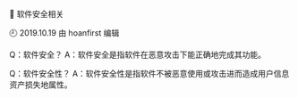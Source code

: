 🐾 软件安全相关

🕘 2019.10.19 由 hoanfirst 编辑

Q：软件安全？
A：软件安全是指软件在恶意攻击下能正确地完成其功能。

Q：软件安全性？
A：软件安全性是指软件不被恶意使用或攻击进而造成用户信息资产损失地属性。

